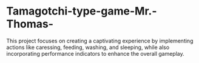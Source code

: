 # Tamagotchi-type-game-Mr.-Thomas-
This project focuses on creating a captivating experience by implementing actions like caressing, feeding, washing, and sleeping, while also incorporating performance indicators to enhance the overall gameplay.
